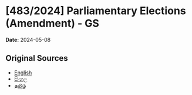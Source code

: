 # [483/2024] Parliamentary Elections (Amendment) - GS

**Date:** 2024-05-08

## Original Sources

- [English](https://documents.gov.lk/view/bills/2024/5/483-2024_E.pdf)
- [සිංහල](https://documents.gov.lk/view/bills/2024/5/483-2024_S.pdf)
- [தமிழ்](https://documents.gov.lk/view/bills/2024/5/483-2024_T.pdf)
